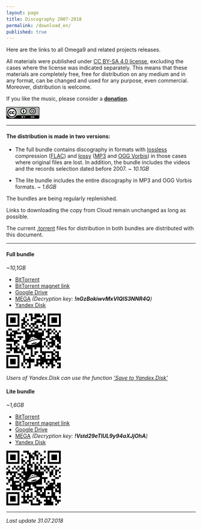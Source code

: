 ```yaml
---
layout: page
title: Discography 2007-2018
permalink: /download_en/
published: true
---
```

Here are the links to all Omega9 and related projects releases.

All materials were published under [CC BY-SA 4.0 license][1], excluding the cases where the license was indicated separately. This means that these materials are completely free, free for distribution on any medium and in any format, can be changed and used for any purpose, even commercial. Moreover, distribution is welcome.

If you like the music, please consider a [**donation**](/donation/).

![](./images/CC_BY-SA_4.0.png "CC BY-SA 4.0")

-----

#### The distribution is made in two versions:

- The full bundle contains discography in formats with [lossless][2] compression ([FLAC][3]) and [lossy][4] ([MP3][5] and [OGG Vorbis][6]) in those cases where original files are lost. In addition, the bundle includes the videos and the records selection dated before 2007.
*~ 10.1GB*

- The lite bundle includes the entire discography in MP3 and OGG Vorbis formats. *~ 1.6GB*

The bundles are being regularly replenished.

Links to downloading the copy from Cloud remain unchanged as long as possible.

The current [.torrent][8] files for distribution in both bundles are distributed with this document.

-----

#### Full bundle
*~10,1GB*

- [BitTorrent][10]
- [BitTorrent magnet link](magnet:?xt=urn:btih:upeuaplx6arn3l5ux22sgvwkfl5dpwro&dn=Omega9%20%28%2707-%2718%29&tr=udp%3A%2F%2Ftracker.internetwarriors.net%3A1337%2Fannounce)
- [Google Drive](https://drive.google.com/open?id=1igFyoboxf0q11JQBk1M887zqzPpQjY6K)
- [MEGA](https://mega.nz/#F!IY9SwYBR) *(Decryption key: **!nGzBokiwvMxVIQlS3NNR4Q**)*
- [Yandex Disk][9]

![](./images/YaDisk_Full_QR.png)

*Users of Yandex.Disk can use the function ['Save to Yandex.Disk'][15]*

#### Lite bundle
*~1,6GB*

- [BitTorrent][13]
- [BitTorrent magnet link](magnet:?xt=urn:btih:cai5yaju2gumoejzyhhtnkyu6ulhq353&dn=Omega9%20%28%2707-%2718%29%20%5BMP3%5D&tr=udp%3A%2F%2Ftracker.internetwarriors.net%3A1337%2Fannounce)
- [Google Drive](https://drive.google.com/open?id=1gOLWOXC-gGgEKL3Yx8nyP8-Z1Sz-OEbV)
- [MEGA](https://mega.nz/#F!kEUXECwL) *(Decryption key: **!Vstd29eTlUL9y94aXJjOhA**)*
- [Yandex Disk][12]

![](./images/YaDisk_Lite_QR.png)

-----
*Last update 31.07.2018*

[1]: https://creativecommons.org/licenses/by-sa/4.0/
[2]: https://en.wikipedia.org/wiki/Lossless_compression
[3]: https://en.wikipedia.org/wiki/FLAC
[4]: https://en.wikipedia.org/wiki/Lossy_compression
[5]: https://en.wikipedia.org/wiki/MP3
[6]: https://en.wikipedia.org/wiki/Vorbis
[8]: https://en.wikipedia.org/wiki/Torrent_file
[9]: https://yadi.sk/d/4sGQknzWKP5ej
[10]: ./torrents/Omega9_-_Discography_(2007-2018)_FULL.torrent
[12]: https://yadi.sk/d/_nuSJCMwriLh6
[13]: ./torrents/Omega9_-_Discography_(2007-2018)_LITE.torrent
[15]: https://yandex.ru/support/disk/uploading.xml#upload-copy
